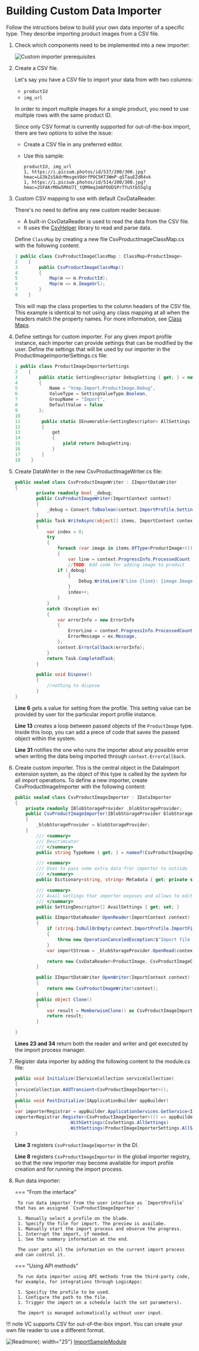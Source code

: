 ﻿# Building Custom Data Importer

Follow the intructions below to build your own data importer of a specific type. They describe importing product images from a CSV file.

1. Сheck which components need to be implemented into a new importer:

    ![Custom importer prerequisites](media/03-custom-importer-prerequisites.png)

1. Create a CSV file.

    Let's say you have a CSV file to import your data from with two columns:

    * `productId`
    * `img_url`

    In order to import multiple images for a single product, you need to use multiple rows with the same product ID.

    Since only CSV format is currently supported for out-of-the-box import, there are two options to solve the issue:

    * Create a CSV file in any preferred editor.
    * Use this sample:

        ``` title=".csv file"
        productId, img_url
        1, https://i.picsum.photos/id/537/200/300.jpg?hmac=LG3kZs5AdrMmsgeVOdrfP0C5KT3WmP-q5TauEZdR4vk
        1, https://i.picsum.photos/id/514/200/300.jpg?hmac=2SFAKrM0w5MkU7I_tQM9mq1m6POUDSPrTYu5tb5Sqlg
        ```

1. Custom CSV mapping to use with default CsvDataReader.

    There's no need to define any new custom reader because:

    * A built-in CsvDataReader is used to read the data from the CSV file.
    * It uses the [CsvHelper](https://joshclose.github.io/CsvHelper/) library to read and parse data.  

    Define `ClassMap` by creating a new file CsvProductImageClassMap.cs with the following content:

    ```cs title="CsvProductImageClassMap.cs"
    1 public class CsvProductImageClassMap : ClassMap<ProductImage>
    2    {
    3        public CsvProductImageClassMap()
    4        {
    5            Map(m => m.ProductId);
    6            Map(m => m.ImageUrl);
    7        }
    8    }
    ```

    This will map the class properties to the column headers of the CSV file. This example is identical to not using any class mapping at all when the headers match the property names.
    For more information, see [Class Maps](https://joshclose.github.io/CsvHelper/examples/configuration/class-maps/).

1. Define settings for custom importer. For any given import profile instance, each importer can provide settings that can be modified by the user. Define the settings that will be used by our importer in the ProductImageImporterSettings.cs file:

    ```cs title="ProductImageImporterSettings.cs"
    1 public class ProductImageImporterSettings
    2    {
    3        public static SettingDescriptor DebugSetting { get; } = new SettingDescriptor
    4        {
    5            Name = "Vcmp.Import.ProductImage.Debug",
    6            ValueType = SettingValueType.Boolean,
    7            GroupName = "Import",
    8            DefaultValue = false
    9        };
    10
    11        public static IEnumerable<SettingDescriptor> AllSettings
    12        {
    13            get
    14            {
    15                yield return DebugSetting;
    16            }
    17        }
    18    }
    ```

1. Create DataWriter in the new CsvProductImageWriter.cs file:

    ```cs title="CsvProductImageWriter.cs" linenums="1"
    public sealed class CsvProductImageWriter : IImportDataWriter
    {
            private readonly bool _debug;
            public CsvProductImageWriter(ImportContext context)
            {
                _debug = Convert.ToBoolean(context.ImportProfile.Settings.FirstOrDefault(x => x.Name == ProductImageImporterSettings.DebugSetting.Name)?.Value ?? false);
            }
            public Task WriteAsync(object[] items, ImportContext context)
            {
                var index = 0;
                try
                {
                    foreach (var image in items.OfType<ProductImage>())
                    {
                        var line = context.ProgressInfo.ProcessedCount + index;
                        //TODO: Add code for adding image to product
                    if (_debug)
                        {
                            Debug.WriteLine($"Line {line}: {image.ImageUrl} is added to product #{image.ProductId}");
                        }
                        index++;
                    }
                }
                catch (Exception ex)
                {
                    var errorInfo = new ErrorInfo
                    {
                        ErrorLine = context.ProgressInfo.ProcessedCount + index,
                        ErrorMessage = ex.Message,
                    };
                    context.ErrorCallback(errorInfo);
                }
                return Task.CompletedTask;
            }

            public void Dispose()
            {
                //nothing to dispose
            }
    }
    ```

    **Line 6** gets a value for setting from the profile. This setting value can be provided by user for the particular import profile instance.
        
    **Line 13** creates a loop between passed objects of the `ProductImage` type. Inside this loop, you can add a piece of code that saves the passed object within the system.
        
    **Line 31** notifies the one who runs the importer about any possible error when writing the data being imported  through `context.ErrorCallback`.

1. Create custom importer. This is the central object in the DataImport extension system, as the object of this type is called by the system for all import operations. To define a new importer, create CsvProductImageImporter with the following content:

    ```cs title="CsvProductImageImporter.cs" linenums="1"
    public sealed class CsvProductImageImporter : IDataImporter
    {
        private readonly IBlobStorageProvider _blobStorageProvider;
        public CsvProductImageImporter(IBlobStorageProvider blobStorageProvider)
        {
            _blobStorageProvider = blobStorageProvider;
        }
            /// <summary>
            /// Descrimiator
            /// </summary>
            public string TypeName { get; } = nameof(CsvProductImageImporter);

            /// <summary>
            /// Uses to pass some extra data fror importer to outside 
            /// </summary>
            public Dictionary<string, string> Metadata { get; private set; }

            /// <summary>
            /// Avail settings that importer exposes and allows to edit by users
            /// </summary>
            public SettingDescriptor[] AvailSettings { get; set; }

            public IImportDataReader OpenReader(ImportContext context)
            {
                if (string.IsNullOrEmpty(context.ImportProfile.ImportFileUrl))
                {
                    throw new OperationCanceledException($"Import file must be set");
                }
                var importStream = _blobStorageProvider.OpenRead(context.ImportProfile.ImportFileUrl);  

                return new CsvDataReader<ProductImage, CsvProductImageClassMap>(importStream, context);
            }

            public IImportDataWriter OpenWriter(ImportContext context)
            {
                return new CsvProductImageWriter(context);
            }
            public object Clone()
            {
                var result = MemberwiseClone() as CsvProductImageImporter;
                return result;
            }

    }
    ```

    **Lines 23 and 34** return both the reader and writer and get executed by the import process manager.

1. Register data importer by adding the following content to the module.cs file:

    ```cs title="module.cs" linenums="1"
    public void Initialize(IServiceCollection serviceCollection)
    {
    serviceCollection.AddTransient<CsvProductImageImporter>();
    }
    public void PostInitialize(IApplicationBuilder appBuilder)
    {
    var importerRegistrar = appBuilder.ApplicationServices.GetService<IDataImporterRegistrar>();
    importerRegistrar.Register<CsvProductImageImporter>(() => appBuilder.ApplicationServices.GetService<CsvProductImageImporter>())
                        .WithSettings(CsvSettings.AllSettings)
                        .WithSettings(ProductImageImporterSettings.AllSettings);
    }
    ```

    **Line 3** registers `CsvProductImageImporter` in the DI.
        
    **Line 8** registers `CsvProductImageImporter` in the global importer registry, so that the new importer may become available for import profile creation and for running the import process.

1. Run data importer:

    === "From the interface"
        
        To run data importer from the user interface as `ImportProfile` that has an assigned `CsvProductImageImporter`:

        1. Manually select a profile on the blade.
        1. Specify the file for import. The preview is availabe. 
        1. Manually start the import process and observe the progress. 
        1. Interrupt the import, if needed. 
        1. See the summary information at the end. 
        
        The user gets all the information on the current import process and can control it.

    === "Using API methods"

        To run data importer using API methods from the third-party code, for example, for integrations through LogicApps:
            
        1. Specifiy the profile to be used.
        1. Configure the path to the file. 
        1. Trigger the import on a schedule (with the set parameters). 
    
        The import is managed automatically without user input.
    
!!! note 
    VC supports CSV for out-of-the-box import. You can create your own file reader to use a different format.

![Readmore](media/readmore.png){: width="25"} [ImportSampleModule](https://github.com/VirtoCommerce/vc-module-import/tree/dev/samples/VirtoCommerce.ImportSampleModule.Web)